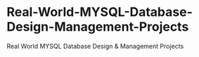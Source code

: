 # Real-World-MYSQL-Database-Design-Management-Projects
Real World MYSQL Database Design &amp; Management Projects
